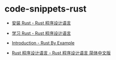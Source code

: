 # code-snippets-rust

- [安装 Rust - Rust 程序设计语言](https://www.rust-lang.org/zh-CN/tools/install)
- [学习 Rust - Rust 程序设计语言](https://www.rust-lang.org/zh-CN/learn)


- [Introduction - Rust By Example](https://doc.rust-lang.org/stable/rust-by-example/)
- [Rust 程序设计语言 - Rust 程序设计语言 简体中文版](https://kaisery.github.io/trpl-zh-cn/title-page.html)
